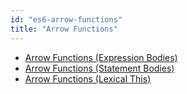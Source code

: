 ```yaml
---
id: "es6-arrow-functions"
title: "Arrow Functions"
---
```


- [Arrow Functions (Expression Bodies)](http://es6-features.org/#ExpressionBodies)
- [Arrow Functions (Statement Bodies)](http://es6-features.org/#StatementBodies)
- [Arrow Functions (Lexical This)](http://es6-features.org/#Lexicalthis)